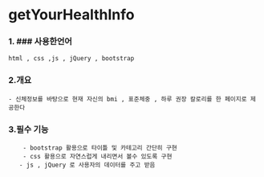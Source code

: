 # getYourHealthInfo

### 1. ### 사용한언어
    html , css ,js , jQuery , bootstrap


 ### 2.개요  
    - 신체정보를 바탕으로 현재 자신의 bmi , 표준체중 , 하루 권장 칼로리를 한 페이지로 제공한다
   
 ### 3.필수 기능
    
        - bootstrap 활용으로 타이틀 및 카테고리 간단히 구현
        - css 활용으로 자연스럽게 내리면서 볼수 있도록 구현
       - js , jQuery 로 사용자의 데이터를 주고 받음 
